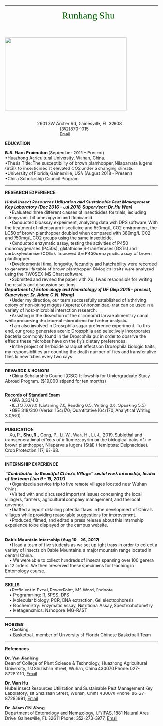 
---
 &emsp;&emsp;&emsp; &emsp;&emsp;&emsp;&emsp; &emsp;&emsp;&emsp;&emsp; &emsp;<font face= "FANGSONG" color=darkgreen size=6> Runhang Shu </font>

 &emsp;&emsp;&emsp; &emsp;&emsp;&emsp; &emsp;&emsp;&emsp; &emsp;&emsp;&emsp;<img src="/./vitae_files/fade.JPG" alt="" width="400px" height="240px"/>
---
<br>&emsp;&emsp;&emsp; &emsp; &emsp;&emsp;&emsp;2601 SW Archer Rd, Gainesville, FL 32608
<br>&emsp;&emsp;&emsp; &emsp;&emsp;&emsp;&emsp; &emsp;&emsp;&emsp;&emsp; &emsp;(352)870-1015
<br>&emsp;&emsp;&emsp; &emsp;&emsp;&emsp;&emsp;&emsp;&emsp;&emsp; &emsp; &emsp;[Email](r.shu@ufl.edu)

**EDUCATION**

**B.S. Plant Protection** (September 2015 – Present)
<br>•Huazhong Agricultural University, Wuhan, China. 
<br>•Thesis Title: The susceptibility of brown planthopper, Nilaparvata lugens (Stål), to insecticides at elevated CO2 under a changing climate. 
<br>•University of Florida, Gainesville, USA (August 2018 – Present)
<br>•China Scholarship Council Program  

---
**RESEARCH EXPERIENCE**

***Hubei Insect Resources Utilization and Sustainable Pest Management Key Laboratory (Dec 2016 – Jul 2018, Supervisor: Dr. Hu Wan)***
<br>&emsp;•Evaluated three different classes of insecticides for trials, including nitenpyram, triflumezopyrim and flonicamid. 
<br>&emsp;•Conducted bioassay experiment, analyzing data with DPS software. With the treatment of nitenpyram insecticide and 550mg/L CO2 environment, the LC50 of brown planthopper doubled when compared with 380mg/L CO2 and 750mg/L CO2 groups using the same insecticide. 
<br>&emsp;•Conducted enzymatic assay, testing the activities of P450 monooxygenases (P450s), glutathione S-transferases (GSTs) and carboxylesterase (COEs). Improved the P450s enzymatic assay of brown planthopper. 
<br>&emsp;•Developmental time, longevity, fecundity and hatchability were recorded to generate life table of brown planthopper. Biological traits were analyzed using the TWOSEX-MS Chart software. 
<br>&emsp;•Submitted and revised the paper with Xu, I was responsible for writing the results and discussion sections. 
<br>***Department of Entomology and Nematology of UF (Sep 2018 – present, 
Supervisor: Dr. Adam C.N. Wong)***
<br>&emsp;•Under my direction, our team successfully established of a thriving colony of non-biting midges (Diptera: Chironomidae) that can be used in a variety of host-microbial interaction research.
<br>&emsp;•Assisting in the dissection of the chironomid larvae alimentary canal while preserving the internal microbiome for further analysis. 
<br>&emsp;•I am also involved in Drosophila sugar preference experiment. To this end, our group generates axenic Drosophila and selectively incorporates bacteria commonly found in the Drosophila gut in order to observe the effects these microbes have on the fly’s dietary preferences. 
<br>&emsp;•In the project of herbicide paraquat effects on Drosophila biologic traits, my responsibilities are counting the death number of flies and transfer alive flies to new tubes every two days. 

---
**REWARDS & HONORS**
<br>&emsp;•China Scholarship Council (CSC) fellowship for Undergraduate Study Abroad Program. ($19,000 stipend for ten months)

---

**Records of Standard Exam**
<br>&emsp;•GPA    3.33/4.0
<br>&emsp;•IELTS   7.0/9.0 (Listening 7.0; Reading 8.5; Writing 6.0; Speaking 5.5)
<br>&emsp;•GRE    318/340 (Verbal 154/170; Quantitative 164/170; Analytical Writing 3.0/6.0) 

---
**PUBLICATION**	
<br>&emsp;Xu, P., **Shu, R.**, Gong, P., Li, W., Wan, H., Li, J., 2019. Sublethal and transgenerational effects of triflumezopyrim on the biological traits of the brown planthopper, Nilaparvata lugens (Stål) (Hemiptera: Delphacidae). Crop Protection 117, 63-68.

---
**INTERNSHIP EXPERIENCE**

***“Contribution to Beautiful China’s Village” social work internship, leader of the team                                      (Jun 9 - 16, 2017)***
<br>&emsp;•Organized a service trip to five remote villages located near Wuhan, China.
<br>&emsp;•Visited with and discussed important issues concerning the local villagers, farmers, agricultural company management, and the local governor.
<br>&emsp;•Drafted a report detailing potential flaws in the development of China’s villages while providing reasonable suggestions for improvement.
<br>&emsp;•Produced, filmed, and edited a press release about this internship experience to be displayed on the campus website.
<br>&emsp;


**Dabie Mountain Internship (Aug 19 - 26, 2017)**
<br>&emsp;•I lead a team of five students as we set up light traps in order to collect a variety of insects on Dabie Mountains, a major mountain range located in central China.
<br>&emsp;•	We were able to collect hundreds of insects spanning over 100 genera in 12 orders. We then preserved these specimens for teaching in Entomology course. 

---
**SKILLS**
<br>&emsp;•Proficient in Excel, PowerPoint, MS Word, Endnote
<br>&emsp;•	Programming: R, SPSS, DPS
<br>&emsp;•	Molecular biology: PCR, DNA extraction, Gel electrophoresis  
&emsp;•	Biochemistry: Enzymatic Assay, Nutritional Assay, Spectrophotometry
<br>&emsp;•	Metagenomics: Nanopore, MG-RAST

---
**HOBBIES**
<br>&emsp;•Cooking
<br>&emsp;•	Basketball, member of University of Florida Chinese Basketball Team

---
**References**

**Dr. Yan Jianbing**<br> Dean of College of Plant Science & Technology, Huazhong Agricultural University, 1st Shizishan Street, Wuhan, China 430070
   Phone: 027-87280110, [Email](yjianbing@mail.hzau.edu.cn)
	
**Dr. Wan Hu**<br> Hubei insect Resources Utilization and Sustainable Pest Management Key Laboratory, 1st Shizishan Street, Wuhan, China 430070
   Phone: 86-27-87286991, [Email](huwan@mail.hzau.edu.cn)

**Dr. Adam CN Wong**<br> Department of Entomology and Nematology, UF/IFAS, 1881 Natural Area Drive, Gainesville, FL 32611
   Phone: 352-273-3977, [Email](amdamcnwong@ufl.edu) 




